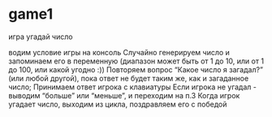 # game1
игра угадай число

водим условие игры на консоль
Случайно генерируем число и запоминаем его в переменную (диапазон может быть от 1 до 10, или от 1 до 100, или какой угодно :))
Повторяем вопрос “Какое число я загадал?” (или любой другой), пока ответ не будет таким же, как и загаданное число;
Принимаем ответ игрока с клавиатуры
Если игрока не угадал - выводим “больше” или “меньше”, и переходим на п.3
Когда игрок угадает число, выходим из цикла, поздравляем его с победой
